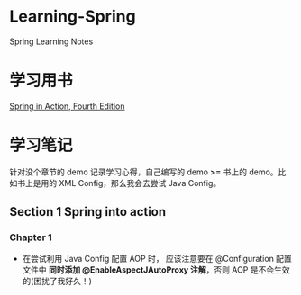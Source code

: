 # Learning-Spring
Spring Learning Notes

# 学习用书
[Spring in Action, Fourth Edition](https://www.manning.com/books/spring-in-action-fourth-edition)

# 学习笔记
针对没个章节的 demo 记录学习心得，自己编写的 demo **>=** 书上的 demo。比如书上是用的 XML Config，那么我会去尝试 Java Config。

## Section 1 Spring into action

### Chapter 1
- 在尝试利用 Java Config 配置 AOP 时， 应该注意要在 @Configuration 配置文件中 **同时添加 @EnableAspectJAutoProxy 注解**，否则 AOP 是不会生效的(困扰了我好久！)
